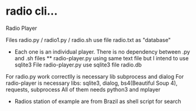# radio cli...
Radio Player

Files radio.py / radio1.py / radio.sh use file radio.txt as "database"
* Each one is an individual player. There is no dependency between .py and .sh files
** radio-player.py using same text file but I intend to use sqlite3
File radio-player.py use sqlite3 file radio.db

For radio.py work correctlly is necessary lib subprocess and dialog
For radio-player is necessary libs: sqlite3, dialog, bs4(Beautiful Soup 4), requests, subprocess
All of them needs python3 and mplayer

* Radios station of example are from Brazil as shell script for search
